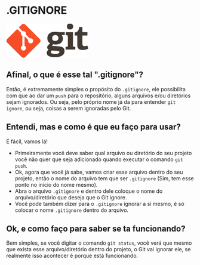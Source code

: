 # .GITIGNORE

![](./../imagens/git/logo.png)

## Afinal, o que é esse tal ".gitignore"?

Então, é extremamente simples o propósito do `.gitignore`, ele possibilita com que ao dar um `push` para o repositório, alguns arquivos e/ou diretórios sejam ignorados. Ou seja, pelo próprio nome já da para entender `git ignore`, ou seja, coisas a serem ignoradas pelo Git.

## Entendi, mas e como é que eu faço para usar?

É fácil, vamos lá!
- Primeiramente você deve saber qual arquivo ou diretório do seu projeto você não quer que seja adicionado quando executar o comando `git push`.
- Ok, agora que você já sabe, vamos criar esse arquivo dentro do seu projeto, então o nome do arquivo tem que ser `.gitignore` (Sim, tem esse ponto no início do nome mesmo).
- Abra o arquivo `.gitignore` e dentro dele coloque o nome do arquivo/diretório que deseja que o Git ignore.
- Você pode também dizer para o `.gitignore` ignorar a si mesmo, é só colocar o nome `.gitignore` dentro do arquivo.

## Ok, e como faço para saber se ta funcionando?

Bem simples, se você digitar o comando `git status`, você verá que mesmo que exista esse arquivo/diretório dentro do projeto, o Git vai ignorar ele, se realmente isso acontecer é porque está funcionando.